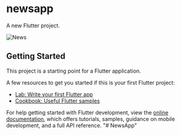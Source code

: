 # newsapp

A new Flutter project.

![News](https://user-images.githubusercontent.com/98500757/234603174-e6a8df9a-566e-4bb5-b8a4-34d41ed8e46e.png)


## Getting Started

This project is a starting point for a Flutter application.

A few resources to get you started if this is your first Flutter project:

- [Lab: Write your first Flutter app](https://docs.flutter.dev/get-started/codelab)
- [Cookbook: Useful Flutter samples](https://docs.flutter.dev/cookbook)

For help getting started with Flutter development, view the
[online documentation](https://docs.flutter.dev/), which offers tutorials,
samples, guidance on mobile development, and a full API reference.
"# NewsApp" 
